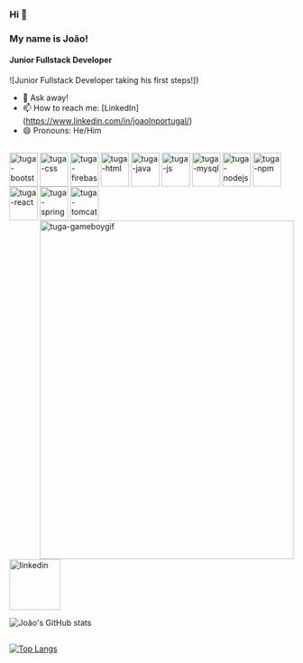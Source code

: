 ### Hi 👋 ###
### My name is João! ###
#### Junior Fullstack Developer
![Junior Fullstack Developer taking his first steps!])

- 💬 Ask away!
- 📫 How to reach me: [LinkedIn] (https://www.linkedin.com/in/joaolnportugal/)
- 😄 Pronouns: He/Him

<div style="display: inline_block"><br>
	<img align="center" alt="tuga-bootstrap" height="60" width="50" src="https://cdn.jsdelivr.net/gh/devicons/devicon/icons/bootstrap/bootstrap-plain-wordmark.svg" />
	<img align="center" alt="tuga-css" height="60" width="50" src="https://cdn.jsdelivr.net/gh/devicons/devicon/icons/css3/css3-original-wordmark.svg" /> 
	<img align="center" alt="tuga-firebase" height="60" width="50" src="https://cdn.jsdelivr.net/gh/devicons/devicon/icons/firebase/firebase-plain-wordmark.svg" />
	<img align="center" alt="tuga-html" height="60" width="50" src="https://cdn.jsdelivr.net/gh/devicons/devicon/icons/html5/html5-original-wordmark.svg" />
	<img align="center" alt="tuga-java" height="60" width="50" src="https://cdn.jsdelivr.net/gh/devicons/devicon/icons/java/java-original.svg" />
	<img align="center" alt="tuga-js" height="60" width="50" src="https://cdn.jsdelivr.net/gh/devicons/devicon/icons/javascript/javascript-original.svg" />
	<img align="center" alt="tuga-mysql" height="60" width="50" src="https://cdn.jsdelivr.net/gh/devicons/devicon/icons/mysql/mysql-original-wordmark.svg" />
	<img align="center" alt="tuga-nodejs" height="60" width="50" src="https://cdn.jsdelivr.net/gh/devicons/devicon/icons/nodejs/nodejs-original-wordmark.svg" />
	<img align="center" alt="tuga-npm" height="60" width="50" src="https://cdn.jsdelivr.net/gh/devicons/devicon/icons/npm/npm-original-wordmark.svg" />
	<img align="center" alt="tuga-react" height="60" width="50" src="https://cdn.jsdelivr.net/gh/devicons/devicon/icons/react/react-original.svg" />
	<img align="center" alt="tuga-spring" height="60" width="50" src="https://cdn.jsdelivr.net/gh/devicons/devicon/icons/spring/spring-original.svg" />
	<img align="center" alt="tuga-tomcat" height="60" width="50" src="https://cdn.jsdelivr.net/gh/devicons/devicon/icons/tomcat/tomcat-original.svg" />
	<img align="right" alt="tuga-gameboygif" height="600" width="450" src="https://media3.giphy.com/media/MEXw0ZgVI2XE9sC5jG/giphy.gif" />
</div>

##



[<img src="https://cdn.jsdelivr.net/gh/devicons/devicon/icons/linkedin/linkedin-original.svg" alt='linkedin' height='90'>](https://www.linkedin.com/in/joaolnportugal/)  


![João's GitHub stats](https://github-readme-stats.vercel.app/api?username=joaolnportugal&show_icons=true&theme=dark)
##
[![Top Langs](https://github-readme-stats.vercel.app/api/top-langs/?username=joaolnportugal&layout=compact&theme=dark)](https://github.com/joaolnportugal/github-readme-stats)






